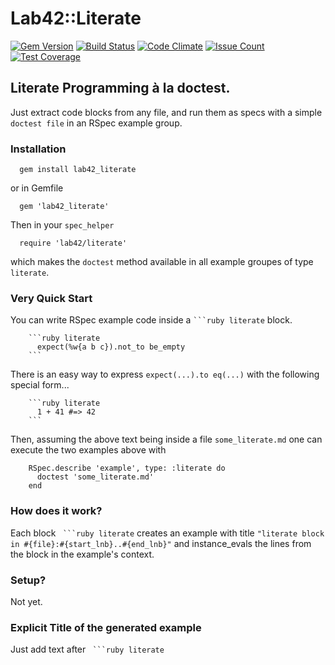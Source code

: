 
# Lab42::Literate

[![Gem Version](https://badge.fury.io/rb/lab42_literate.svg)](http://badge.fury.io/rb/lab42_literate)
[![Build Status](https://travis-ci.org/RobertDober/lab42_literate.svg?branch=master)](https://travis-ci.org/RobertDober/lab42_literate)
[![Code Climate](https://codeclimate.com/github/RobertDober/lab42_literate/badges/gpa.svg)](https://codeclimate.com/github/RobertDober/lab42_literate)
[![Issue Count](https://codeclimate.com/github/RobertDober/lab42_literate/badges/issue_count.svg)](https://codeclimate.com/github/RobertDober/lab42_literate)
[![Test Coverage](https://codeclimate.com/github/RobertDober/lab42_literate/badges/coverage.svg)](https://codeclimate.com/github/RobertDober/lab42_literate)

## Literate Programming à la doctest.

Just extract code blocks from any file, and run them as specs with a simple `doctest file` in an RSpec example group.

### Installation

      gem install lab42_literate

or in Gemfile

      gem 'lab42_literate'

Then in your `spec_helper`

      require 'lab42/literate'

which makes the `doctest` method available in all example groupes of type `literate`.

### Very Quick Start

You can write RSpec example code inside a ` ```ruby literate ` block.

        ```ruby literate
          expect(%w{a b c}).not_to be_empty
        ```

There is an easy way to express `expect(...).to eq(...)` with the following special form...

        ```ruby literate
          1 + 41 #=> 42
        ```

Then, assuming the above text being inside a file `some_literate.md` one can execute the two examples above
with

        RSpec.describe 'example', type: :literate do
          doctest 'some_literate.md'
        end


### How does it work?

Each block ` ```ruby literate`  creates an example with title `"literate block in #{file}:#{start_lnb}..#{end_lnb}"`
and instance_evals the lines from the block in the example's context.


### Setup?

Not yet.

### Explicit Title of the generated example

Just add text  after ` ```ruby literate`
